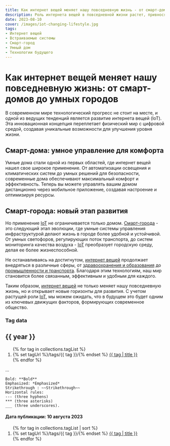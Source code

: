 ```yaml
---
title: Как интернет вещей меняет нашу повседневную жизнь - от смарт-домов до умных городов
description: Роль интернета вещей в повседневной жизни растет, привнося новые уровни комфорта и эффективности. От смарт-домов, облегчающих нашу рутину, до умных городов, оптимизирующих инфраструктуру - давайте разберемся, как IoT влияет на нашу жизнь.
date: 2023-08-10
cover: /images/iot-changing-lifestyle.jpg
tags: 
- Интернет вещей 
- Встраиваемые системы
- Смарт-город
- Умный дом
- Технологии будущего
---
```


# Как интернет вещей меняет нашу повседневную жизнь: от смарт-домов до умных городов

В современном мире технологический прогресс не стоит на месте, и одной из ведущих тенденций является развитие интернета вещей (IoT). Эта инновационная концепция переплетает физический мир с цифровой средой, создавая уникальные возможности для улучшения уровня жизни. 

## Смарт-дома: умное управление для комфорта

Умные дома стали одной из первых областей, где интернет вещей нашел свое широкое применение. От автоматизации освещения и климатических систем до умных решений для безопасности, современные дома обеспечивают максимальный комфорт и эффективность. Теперь вы можете управлять вашим домом дистанционно через мобильное приложение, создавая настроение и оптимизируя ресурсы.

## Смарт-города: новый этап развития

Но применение [IoT](/) не ограничивается только домом. [Смарт-города](/) - это следующий этап эволюции, где умные системы управления инфраструктурой делают жизнь в городе более удобной и устойчивой. От умных светофоров, регулирующих поток транспорта, до систем мониторинга качества воздуха - [IoT](/) преобразует городскую среду, делая ее более жизнеспособной.

Не останавливаясь на достигнутом, [интернет вещей](/) продолжает внедряться в различные сферы, от [здравоохранения и образования](/) до [промышленности и транспорта](/). Благодаря этим технологиям, наш мир становится более связанным, эффективным и удобным для каждого.

Таким образом, [интернет вещей](/) не только меняет нашу повседневную жизнь, но и открывает новые горизонты для развития. С учетом растущей роли [IoT](/), мы можем ожидать, что в будущем это будет одним из ключевых движущих факторов, формирующих современное общество.


### Tag data ### 

<h2>{{ year }}</h2>

<ol>
{% for tag in collections.tagList %}
<li>  {% set tagUrl %}/tags/{{ tag }}/{% endset %}
  <a href="{{ tagUrl | url }}" class="tag">{{ tag | title }}</a>
  </li>
{% endfor %}
</ol>
...

    Bold: **Bold**
    Emphasized: *Emphasized*
    Strikethrough : ~~Strikethrough~~
    Horizontal rules: 
    --- (three hyphens)
    *** (three asterisks)
    ___ (three underscores).

<h4>Дата публикации: 10 августа 2023</h4>
<!-- sort(arr=[], reverse=false, caseSens=false, attr=undefined) -->
<ol>
{% for tag in collections.tagList | sort %}
<li>  {% set tagUrl %}/tags/{{ tag }}/{% endset %}
  <a href="{{ tagUrl | url }}" class="tag">{{ tag | title }}</a>
  </li>
{% endfor %}
</ol>
